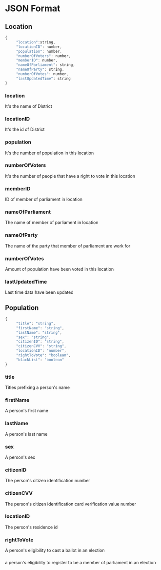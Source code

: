 # JSON Format

## Location

```js
{
     "location":string,
     "locationID": number, 
     "population": number,
     "numberOfVoters": number,
     "memberID": number,
     "nameOfParliament": string,
     "nameOfParty": string,
     "numberOfVotes": number,
     "lastUpdatedTime": string
}
```

### location
It's the name of District

### locationID
It's the id of District

### population
It's the number of population in this location

### numberOfVoters
It's the number of people that have a right to vote in this location

### memberID
ID of member of parliament in location

### nameOfParliament
The name of member of parliament in location

### nameOfParty
The name of the party that member of parliament are work for

### numberOfVotes
Amount of population have been voted in this location

### lastUpdatedTime
Last time data have been updated 

## Population

```js
{
     "title": "string",
     "firstName": "string",
     "lastName": "string",
     "sex": "string",
     "citizenID": "string",
     "citizenCVV": "string",
     "locationID": "number",
     "rightToVote": "boolean",
     "blackList": "boolean"
}
```

### title
Titles prefixing a person's name

### firstName
A person's first name

### lastName
A person's last name

### sex
A person's sex

### citizenID
The person's citizen identification number

### citizenCVV
The person's citizen identification card verification value number

### locationID
The person's residence id

### rightToVote
A person's eligibility to cast a ballot in an election

###
a person's eligibility to register to be a member of parliament in an election